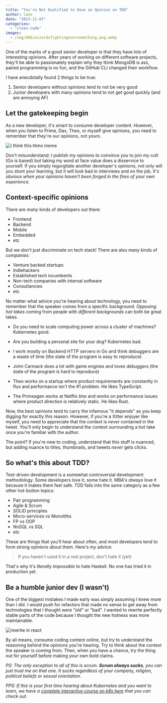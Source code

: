 ```yaml
---
title: "You're Not Qualified to Have an Opinion on TDD"
author: lane
date: "2023-11-07"
categories:
  - "clean-code"
images:
  - /img/800/wizardsfightingoversomething.png.webp
---
```


One of the marks of a good senior developer is that they have lots of interesting opinions. After years of working on different software projects, they'll be able to passionately explain why they think MongoDB is ass, paired programming is no fun, and the GitHub CLI changed their workflow.

I have anecdotally found 2 things to be true:

1. Senior developers without opinions tend to not be very good
2. Junior developers with many opinions tend to not get good quickly (and are annoying AF)

## Let the gatekeeping begin

As a new developer, it's smart to consume developer content. However, when you listen to Prime, Dax, Theo, or myself give opinions, you need to remember that they're _our_ opinions, not _yours_.

![i think this htmx meme](/img/800/ithinkthishtmx.png.webp)

Don't misunderstand: I publish my opinions to convince you to join my cult (Go is based) but taking my word at face value does a disservice to yourself. If you simply regurgitate another developer's opinions, not only will you stunt your learning, but it will look bad in interviews and on the job. _It's obvious when your opinions haven't been forged in the fires of your own experience._

## Context-specific opinions

There are _many_ kinds of developers out there:

- Frontend
- Backend
- Mobile
- Embedded
- etc

But we don't just discriminate on tech stack! There are also many kinds of _companies_:

- Venture backed startups
- Indiehackers
- Established tech incumbents
- Non-tech companies with internal software
- Consultancies
- etc

No matter what advice you're hearing about technology, you need to remember that the speaker comes from a specific background. _Opposing hot takes_ coming from people with _different backgrounds_ can both be great takes.

- Do you need to scale computing power across a cluster of machines? Kubernetes good.
- Are you building a personal site for your dog? Kubernetes bad.

- I work mostly on Backend HTTP servers in Go and think debuggers are a waste of time (the state of the program is easy to reproduce)
- John Carmack does a lot with game engines and loves debuggers (the state of the program is hard to reproduce)

- Theo works on a startup where product requirements are constantly in flux and performance isn't the #1 problem. He likes TypeScript.
- The Primeagen works at Netflix btw and works on performance issues where product direction is relatively static. He likes Rust.

Now, the best opinions tend to carry the infamous "it depends" as you keep digging for exactly this reason. However, if you're a Xitter enjoyer like myself, you need to appreciate that the context is _never_ contained in the tweet. You'll only begin to understand the context surrounding a hot take once you're familiar with the author.

The point? If you're new to coding, understand that this stuff is nuanced, but adding nuance to titles, thumbnails, and tweets _never_ gets clicks.

## So what's this about TDD?

Test-driven development is a somewhat controversial development methodology. Some developers love it, some hate it. MBA's _always_ love it because it makes them feel safe. TDD falls into the same category as a few other hot-button topics:

- Pair programming
- Agile & Scrum
- SOLID principles
- Micro-services vs Monoliths
- FP vs OOP
- NoSQL vs SQL
- etc

These are things that you'll hear about often, and most developers tend to form strong opinions about them. Here's my advice:

> If you haven't used it in a real project, don't hate it (yet)

That's why it's _literally impossible_ to hate Haskell. No one has tried it in production yet.

## Be a humble junior dev (I wasn't)

One of the biggest mistakes I made early was simply assuming I knew more than I did. I would push for refactors that made no sense to get away from technologies that I thought were "old" or "bad". I wanted to rewrite perfectly stable parts of the code because I thought the new hotness was more maintainable.

![rewrite in react](/img/800/rwwriteinreact.png.webp)

By all means, consume coding content online, but try to understand the reasoning behind the opinions you're hearing. Try to think about the context the speaker is coming from. Then, when you have a chance, try the thing out for yourself before making your own bold claims.

_PS: The only exception to all of this is scrum. **Scrum always sucks**, you can just trust me on that one. It sucks regardless of your company, religion, political beliefs or sexual orientation._

_PPS: If this is your first time hearing about Kubernetes and you want to learn, we have a [complete interactive course on k8s here](https://www.boot.dev/courses/learn-kubernetes) that you can check out_.
